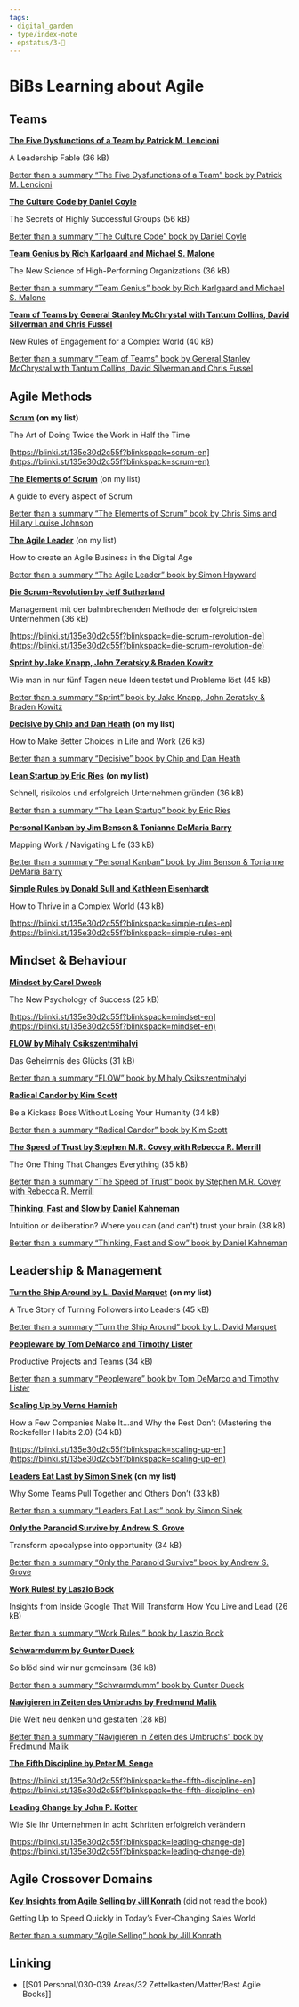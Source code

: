 ```yaml
---
tags: 
- digital_garden
- type/index-note
- epstatus/3-🌳
---
```

# BiBs Learning about Agile

## Teams

[**The Five Dysfunctions of a Team by Patrick M. Lencioni**](https://blinki.st/135e30d2c55f?blinkspack=the-five-dysfunctions-of-a-team-en)

A Leadership Fable (36 kB)

[Better than a summary “The Five Dysfunctions of a Team” book by Patrick M. Lencioni](https://blinki.st/135e30d2c55f?blinkspack=the-five-dysfunctions-of-a-team-en)

[**The Culture Code by Daniel Coyle**](https://blinki.st/135e30d2c55f?blinkspack=the-culture-code-en)

The Secrets of Highly Successful Groups (56 kB)

[Better than a summary “The Culture Code” book by Daniel Coyle](https://blinki.st/135e30d2c55f?blinkspack=the-culture-code-en)

[**Team Genius by Rich Karlgaard and Michael S. Malone**](https://blinki.st/135e30d2c55f?blinkspack=team-genius-en)

The New Science of High-Performing Organizations (36 kB)

[Better than a summary “Team Genius” book by Rich Karlgaard and Michael S. Malone](https://blinki.st/135e30d2c55f?blinkspack=team-genius-en)

[**Team of Teams by General Stanley McChrystal with Tantum Collins, David Silverman and Chris Fussel**](https://blinki.st/135e30d2c55f?blinkspack=team-of-teams-en)

New Rules of Engagement for a Complex World (40 kB)

[Better than a summary “Team of Teams” book by General Stanley McChrystal with Tantum Collins, David Silverman and Chris Fussel](https://blinki.st/135e30d2c55f?blinkspack=team-of-teams-en)

## Agile Methods

[**Scrum**](https://blinki.st/135e30d2c55f?blinkspack=scrum-en) **(on my list)**

The Art of Doing Twice the Work in Half the Time

[https://blinki.st/135e30d2c55f?blinkspack=scrum-en](https://blinki.st/135e30d2c55f?blinkspack=scrum-en)

[**The Elements of Scrum**](https://blinki.st/135e30d2c55f?blinkspack=the-elements-of-scrum-en) (on my list)

A guide to every aspect of Scrum

[Better than a summary “The Elements of Scrum” book by Chris Sims and Hillary Louise Johnson](https://blinki.st/135e30d2c55f?blinkspack=the-elements-of-scrum-en)

[**The Agile Leader**](https://blinki.st/135e30d2c55f?blinkspack=the-agile-leader-en) (on my list)

How to create an Agile Business in the Digital Age

[Better than a summary “The Agile Leader” book by Simon Hayward](https://blinki.st/135e30d2c55f?blinkspack=the-agile-leader-en)

[**Die Scrum-Revolution by Jeff Sutherland**](https://blinki.st/135e30d2c55f?blinkspack=die-scrum-revolution-de)

Management mit der bahnbrechenden Methode der erfolgreichsten Unternehmen (36 kB)

[https://blinki.st/135e30d2c55f?blinkspack=die-scrum-revolution-de](https://blinki.st/135e30d2c55f?blinkspack=die-scrum-revolution-de)

[**Sprint by Jake Knapp, John Zeratsky & Braden Kowitz**](https://blinki.st/135e30d2c55f?blinkspack=sprint-de)

Wie man in nur fünf Tagen neue Ideen testet und Probleme löst (45 kB)

[Better than a summary “Sprint” book by Jake Knapp, John Zeratsky &amp; Braden Kowitz](https://blinki.st/135e30d2c55f?blinkspack=sprint-de)

[**Decisive by Chip and Dan Heath**](https://blinki.st/135e30d2c55f?blinkspack=decisive-en) **(on my list)**

How to Make Better Choices in Life and Work (26 kB)

[Better than a summary “Decisive” book by Chip and Dan Heath](https://blinki.st/135e30d2c55f?blinkspack=decisive-en)

[**Lean Startup by Eric Ries**](https://blinki.st/135e30d2c55f?blinkspack=lean-startup-de) **(on my list)**

Schnell, risikolos und erfolgreich Unternehmen gründen (36 kB)

[Better than a summary “The Lean Startup” book by Eric Ries](https://blinki.st/135e30d2c55f?blinkspack=the-lean-startup-en)

[**Personal Kanban by Jim Benson & Tonianne DeMaria Barry**](https://blinki.st/135e30d2c55f?blinkspack=personal-kanban-en)

Mapping Work / Navigating Life (33 kB)

[Better than a summary “Personal Kanban” book by Jim Benson &amp; Tonianne DeMaria Barry](https://blinki.st/135e30d2c55f?blinkspack=personal-kanban-en)

[**Simple Rules by Donald Sull and Kathleen Eisenhardt**](https://blinki.st/135e30d2c55f?blinkspack=simple-rules-en)

How to Thrive in a Complex World (43 kB)

[https://blinki.st/135e30d2c55f?blinkspack=simple-rules-en](https://blinki.st/135e30d2c55f?blinkspack=simple-rules-en)

## Mindset & Behaviour

[**Mindset by Carol Dweck**](https://blinki.st/135e30d2c55f?blinkspack=mindset-en)

The New Psychology of Success (25 kB)

[https://blinki.st/135e30d2c55f?blinkspack=mindset-en](https://blinki.st/135e30d2c55f?blinkspack=mindset-en)

[**FLOW by Mihaly Csikszentmihalyi**](https://blinki.st/135e30d2c55f?blinkspack=flow-de)

Das Geheimnis des Glücks (31 kB)

[Better than a summary “FLOW” book by Mihaly Csikszentmihalyi](https://blinki.st/135e30d2c55f?blinkspack=flow-de)

[**Radical Candor by Kim Scott**](https://blinki.st/135e30d2c55f?blinkspack=radical-candor-en)

Be a Kickass Boss Without Losing Your Humanity (34 kB)

[Better than a summary “Radical Candor” book by Kim Scott](https://blinki.st/135e30d2c55f?blinkspack=radical-candor-en)

[**The Speed of Trust by Stephen M.R. Covey with Rebecca R. Merrill**](https://blinki.st/135e30d2c55f?blinkspack=the-speed-of-trust-en)

The One Thing That Changes Everything (35 kB)

[Better than a summary “The Speed of Trust” book by Stephen M.R. Covey with Rebecca R. Merrill](https://blinki.st/135e30d2c55f?blinkspack=the-speed-of-trust-en)

[**Thinking, Fast and Slow by Daniel Kahneman**](https://blinki.st/135e30d2c55f?blinkspack=thinking-fast-and-slow-en)

Intuition or deliberation? Where you can (and can't) trust your brain (38 kB)

[Better than a summary “Thinking, Fast and Slow” book by Daniel Kahneman](https://blinki.st/135e30d2c55f?blinkspack=thinking-fast-and-slow-en)

## Leadership & Management

[**Turn the Ship Around by L. David Marquet**](https://blinki.st/135e30d2c55f?blinkspack=turn-the-ship-around-en) **(on my list)**

A True Story of Turning Followers into Leaders (45 kB)

[Better than a summary “Turn the Ship Around” book by L. David Marquet](https://blinki.st/135e30d2c55f?blinkspack=turn-the-ship-around-en)

[**Peopleware by Tom DeMarco and Timothy Lister**](https://blinki.st/135e30d2c55f?blinkspack=peopleware-en)

Productive Projects and Teams (34 kB)

[Better than a summary “Peopleware” book by Tom DeMarco and Timothy Lister](https://blinki.st/135e30d2c55f?blinkspack=peopleware-en)

[**Scaling Up by Verne Harnish**](https://blinki.st/135e30d2c55f?blinkspack=scaling-up-en)

How a Few Companies Make It...and Why the Rest Don’t (Mastering the Rockefeller Habits 2.0) (34 kB)

[https://blinki.st/135e30d2c55f?blinkspack=scaling-up-en](https://blinki.st/135e30d2c55f?blinkspack=scaling-up-en)

[**Leaders Eat Last by Simon Sinek**](https://blinki.st/135e30d2c55f?blinkspack=leaders-eat-last-en) **(on my list)**

Why Some Teams Pull Together and Others Don’t (33 kB)

[Better than a summary “Leaders Eat Last” book by Simon Sinek](https://blinki.st/135e30d2c55f?blinkspack=leaders-eat-last-en)

[**Only the Paranoid Survive by Andrew S. Grove**](https://blinki.st/135e30d2c55f?blinkspack=only-the-paranoid-survive-en)

Transform apocalypse into opportunity (34 kB)

[Better than a summary “Only the Paranoid Survive” book by Andrew S. Grove](https://blinki.st/135e30d2c55f?blinkspack=only-the-paranoid-survive-en)

[**Work Rules! by Laszlo Bock**](https://blinki.st/135e30d2c55f?blinkspack=work-rules-en)

Insights from Inside Google That Will Transform How You Live and Lead (26 kB)

[Better than a summary “Work Rules!” book by Laszlo Bock](https://blinki.st/135e30d2c55f?blinkspack=work-rules-en)

[**Schwarmdumm by Gunter Dueck**](https://blinki.st/135e30d2c55f?blinkspack=schwarmdumm-de)

So blöd sind wir nur gemeinsam (36 kB)

[Better than a summary “Schwarmdumm” book by Gunter Dueck](https://blinki.st/135e30d2c55f?blinkspack=schwarmdumm-de)

[**Navigieren in Zeiten des Umbruchs by Fredmund Malik**](https://blinki.st/135e30d2c55f?blinkspack=navigieren-in-zeiten-des-umbruchs-de)

Die Welt neu denken und gestalten (28 kB)

[Better than a summary “Navigieren in Zeiten des Umbruchs” book by Fredmund Malik](https://blinki.st/135e30d2c55f?blinkspack=navigieren-in-zeiten-des-umbruchs-de)

[**The Fifth Discipline by Peter M. Senge**](https://blinki.st/135e30d2c55f?blinkspack=the-fifth-discipline-en)

[https://blinki.st/135e30d2c55f?blinkspack=the-fifth-discipline-en](https://blinki.st/135e30d2c55f?blinkspack=the-fifth-discipline-en)

[**Leading Change by John P. Kotter**](https://blinki.st/135e30d2c55f?blinkspack=leading-change-de)

Wie Sie Ihr Unternehmen in acht Schritten erfolgreich verändern

[https://blinki.st/135e30d2c55f?blinkspack=leading-change-de](https://blinki.st/135e30d2c55f?blinkspack=leading-change-de)

## Agile Crossover Domains

[**Key Insights from Agile Selling by Jill Konrath**](https://blinki.st/135e30d2c55f?blinkspack=agile-selling-en) (did not read the book)

Getting Up to Speed Quickly in Today’s Ever-Changing Sales World

[Better than a summary “Agile Selling” book by Jill Konrath](https://blinki.st/135e30d2c55f?blinkspack=agile-selling-en)


## Linking
+ [[S01 Personal/030-039 Areas/32 Zettelkasten/Matter/Best Agile Books]]